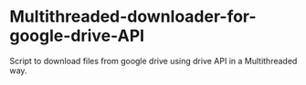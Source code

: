 # Multithreaded-downloader-for-google-drive-API
Script to download files from google drive using drive API in a Multithreaded way.
